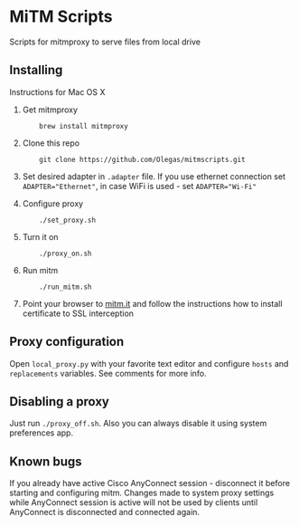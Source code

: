 # MiTM Scripts

Scripts for mitmproxy to serve files from local drive

## Installing

Instructions for Mac OS X

 1. Get mitmproxy

    ```
        brew install mitmproxy
    ```

 2. Clone this repo

    ```
        git clone https://github.com/Olegas/mitmscripts.git
    ```
     
 3. Set desired adapter in `.adapter` file. If you use ethernet connection set `ADAPTER="Ethernet"`, 
    in case WiFi is used - set `ADAPTER="Wi-Fi"`
    
 4. Configure proxy
 
    ```
        ./set_proxy.sh
    ```
    
 5. Turn it on
 
    ```
        ./proxy_on.sh
    ```
    
 6. Run mitm
 
    ```
        ./run_mitm.sh
    ```

 7. Point your browser to [mitm.it](http://mitm.it) and follow the instructions how to install certificate to SSL interception
 
## Proxy configuration

Open `local_proxy.py` with your favorite text editor and configure `hosts` and `replacements` variables. 
See comments for more info.

## Disabling a proxy

Just run ```./proxy_off.sh```. Also you can always disable it using system preferences app.

## Known bugs

If you already have active Cisco AnyConnect session - disconnect it before starting and configuring mitm.
Changes made to system proxy settings while AnyConnect session is active will not be used by clients until AnyConnect is disconnected and connected again.  
 